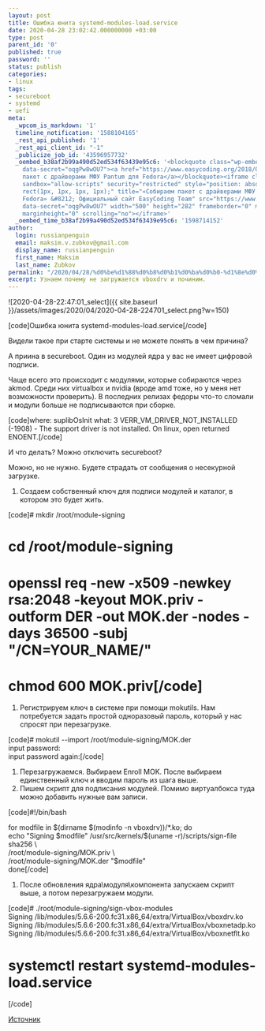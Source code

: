 ```yaml
---
layout: post
title: Ошибка юнита systemd-modules-load.service
date: 2020-04-28 23:02:42.000000000 +03:00
type: post
parent_id: '0'
published: true
password: ''
status: publish
categories:
- linux
tags:
- secureboot
- systemd
- uefi
meta:
  _wpcom_is_markdown: '1'
  timeline_notification: '1588104165'
  _rest_api_published: '1'
  _rest_api_client_id: "-1"
  _publicize_job_id: '43596957732'
  _oembed_b38af2b99a490d52ed534f63439e95c6: '<blockquote class="wp-embedded-content"
    data-secret="oqgPw8wOU7"><a href="https://www.easycoding.org/2018/02/11/sobiraem-paket-s-drajverami-mfu-pantum-dlya-fedora.html">Собираем
    пакет с драйверами МФУ Pantum для Fedora</a></blockquote><iframe class="wp-embedded-content"
    sandbox="allow-scripts" security="restricted" style="position: absolute; clip:
    rect(1px, 1px, 1px, 1px);" title="«Собираем пакет с драйверами МФУ Pantum для
    Fedora» &#8212; Официальный сайт EasyCoding Team" src="https://www.easycoding.org/2018/02/11/sobiraem-paket-s-drajverami-mfu-pantum-dlya-fedora.html/embed#?secret=oqgPw8wOU7"
    data-secret="oqgPw8wOU7" width="500" height="282" frameborder="0" marginwidth="0"
    marginheight="0" scrolling="no"></iframe>'
  _oembed_time_b38af2b99a490d52ed534f63439e95c6: '1598714152'
author:
  login: russianpenguin
  email: maksim.v.zubkov@gmail.com
  display_name: russianpenguin
  first_name: Maksim
  last_name: Zubkov
permalink: "/2020/04/28/%d0%be%d1%88%d0%b8%d0%b1%d0%ba%d0%b0-%d1%8e%d0%bd%d0%b8%d1%82%d0%b0-systemd-modules-load-service/"
excerpt: Узнаем почему не загружается vboxdrv и починим.
---
```

![2020-04-28-22:47:01_select]({{ site.baseurl }}/assets/images/2020/04/2020-04-28-224701_select.png?w=150)

[code]Ошибка юнита systemd-modules-load.service[/code]

Видели такое при старте системы и не можете понять в чем причина?

А приина в secureboot. Один из модулей ядра у вас не имеет цифровой подписи.

Чаще всего это происходит с модулями, которые собираются через akmod. Среди них virtualbox и nvidia (вроде amd тоже, но у меня нет возможности проверить). В последних релизах федоры что-то сломали и модули больше не подписываются при сборке.

[code]where: suplibOsInit what: 3 VERR\_VM\_DRIVER\_NOT\_INSTALLED (-1908) - The support driver is not installed. On linux, open returned ENOENT.[/code]

И что делать? Можно отключить secureboot?

Можно, но не нужно. Будете страдать от сообщения о несекурной загрузке.

1. Создаем собственный ключ для подписи модулей и каталог, в котором это будет жить.

[code]# mkdir /root/module-signing  
# cd /root/module-signing  
# openssl req -new -x509 -newkey rsa:2048 -keyout MOK.priv -outform DER -out MOK.der -nodes -days 36500 -subj "/CN=YOUR\_NAME/"  
# chmod 600 MOK.priv[/code]

1. Регистрируем ключ в системе при помощи mokutils. Нам потребуется задать простой одноразовый пароль, который у нас спросят при перезагрузке.

[code]# mokutil --import /root/module-signing/MOK.der  
input password:  
input password again:[/code]

1. Перезагружаемся. Выбираем Enroll MOK. После выбираем единственный ключ и вводим пароль из шага выше.
2. Пишем скрипт для подписания модулей. Помимо виртуалбокса туда можно добавить нужные вам записи.

[code]#!/bin/bash

for modfile in $(dirname $(modinfo -n vboxdrv))/\*.ko; do  
 echo "Signing $modfile"  
 /usr/src/kernels/$(uname -r)/scripts/sign-file sha256 \  
 /root/module-signing/MOK.priv \  
 /root/module-signing/MOK.der "$modfile"  
done[/code]

1. После обновления ядра\модуля\компонента запускаем скрипт выше, а потом перезагружаем модули.

[code]# ./root/module-signing/sign-vbox-modules  
Signing /lib/modules/5.6.6-200.fc31.x86\_64/extra/VirtualBox/vboxdrv.ko  
Signing /lib/modules/5.6.6-200.fc31.x86\_64/extra/VirtualBox/vboxnetadp.ko  
Signing /lib/modules/5.6.6-200.fc31.x86\_64/extra/VirtualBox/vboxnetflt.ko  
# systemctl restart systemd-modules-load.service  
[/code]

[Источник](https://stegard.net/2016/10/virtualbox-secure-boot-ubuntu-fail/)

